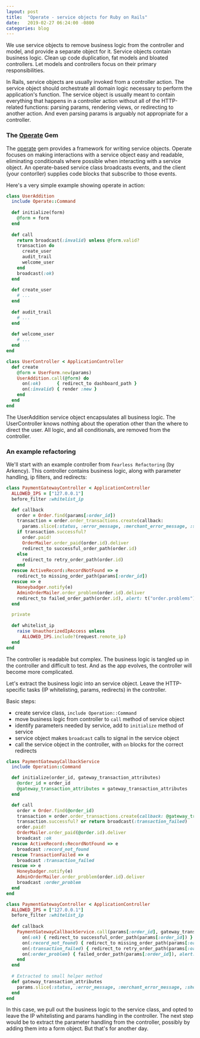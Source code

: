 ```yaml
---
layout: post
title:  "Operate - service objects for Ruby on Rails"
date:   2019-02-27 06:24:00 -0800
categories: blog
---
```


We use service objects to remove business logic from the controller and model, and provide a separate object for it. Service objects contain business logic. Clean up code duplication, fat models and bloated controllers. Let models and controllers focus on their primary responsibilities.

In Rails, service objects are usually invoked from a controller action. The service object should orchestrate all domain logic necessary to perform the application's function. The service object is usually meant to contain everything that happens in a controller action without all of the HTTP-related functions: parsing params, rendering views, or redirecting to another action. And even parsing params is arguably not appropriate for a controller.

### The [Operate] Gem

The [operate] gem provides a framework for writing service objects. Operate focuses on making interactions with a service object easy and readable, eliminating conditionals where possible when interacting with a service object. An operate-based service class broadcasts events, and the client (your contorller) supplies code blocks that subscribe to those events.

Here's a very simple example showing operate in action:

```ruby
class UserAddition
  include Operate::Command
  
  def initialize(form)
    @form = form
  end
  
  def call
    return broadcast(:invalid) unless @form.valid?    
    transaction do
      create_user
      audit_trail
      welcome_user
    end
    broadcast(:ok)
  end
  
  def create_user
    # ...
  end
  
  def audit_trail
    # ...
  end
  
  def welcome_user
    # ...
  end
end

class UserController < ApplicationController
  def create
    @form = UserForm.new(params)
    UserAddition.call(@form) do
      on(:ok)      { redirect_to dashboard_path }
      on(:invalid) { render :new }
    end
  end
end
```

The UserAddition service object encapsulates all business logic. The UserController knows nothing about the operation other than the where to direct the user. All logic, and all conditionals, are removed from the controller.

### An example refactoring

We'll start with an example controller from `Fearless Refactoring` (by Arkency). This controller contains business logic, along with parameter handling, ip filters, and redirects:

```ruby
class PaymentGatewayController < ApplicationController
  ALLOWED_IPS = ["127.0.0.1"]
  before_filter :whitelist_ip

  def callback
    order = Order.find(params[:order_id])
    transaction = order.order_transactions.create(callback:
      params.slice(:status, :error_message, :merchant_error_message, :shop_orderid, :transaction_id, :type, :payment_status, :masked_credit_card, :nature, :require_capture, :amount, :currency))
    if transaction.successful?
      order.paid! 
      OrderMailer.order_paid(order.id).deliver 
      redirect_to successful_order_path(order.id)
    else
      redirect_to retry_order_path(order.id)
    end
  rescue ActiveRecord::RecordNotFound => e 
    redirect_to missing_order_path(params[:order_id])
  rescue => e
    Honeybadger.notify(e) 
    AdminOrderMailer.order_problem(order.id).deliver
    redirect_to failed_order_path(order.id), alert: t("order.problems")
  end

  private
      
  def whitelist_ip
    raise UnauthorizedIpAccess unless 
      ALLOWED_IPS.include?(request.remote_ip) 
  end
end
```

The controller is readable but complex. The business logic is tangled up in the controller and difficult to test. And as the app evolves, the controller will become more complicated. 

Let's extract the business logic into an service object. Leave the HTTP-specific tasks (IP whitelisting, params, redirects) in the controller.

Basic steps:
- create service class, `include Operation::Command`
- move business logic from controller to `call` method of service object
- identify parameters needed by service, add to `initialize` method of service
- service object makes `broadcast` calls to signal in the service object
- call the service object in the controller, with `on` blocks for the correct redirects

```ruby
class PaymentGatewayCallbackService
  include Operation::Command

  def initialize(order_id, gateway_transaction_attributes)
    @order_id = order_id
    @gateway_transaction_attributes = gateway_transaction_attributes
  end

  def call
    order = Order.find(@order_id)
    transaction = order.order_transactions.create(callback: @gateway_transaction_attributes)
    transaction.successful? or return broadcast(:transaction_failed)
    order.paid!
    OrderMailer.order_paid(@order.id).deliver
    broadcast :ok
  rescue ActiveRecord::RecordNotFound => e
    broadcast :record_not_found
  rescue TransactionFailed => e
    broadcast :transaction_failed
  rescue => e
    Honeybadger.notify(e)
    AdminOrderMailer.order_problem(order.id).deliver
    broadcast :order_problem
  end
end

class PaymentGatewayController < ApplicationController
  ALLOWED_IPS = ["127.0.0.1"]
  before_filter :whitelist_ip
  
  def callback
    PaymentGatewayCallbackService.call(params[:order_id], gateway_transaction_attributes) do
      on(:ok) { redirect_to successful_order_path(params[:order_id]) }
      on(:record_not_found) { redirect_to missing_order_path(params[:order_id]) }
      on(:transaction_failed) { redirect_to retry_order_path(params[:order_id]) }
      on(:order_problem) { failed_order_path(params[:order_id]), alert: t("order.problems") }
    end
  end
    
  # Extracted to small helper method
  def gateway_transaction_attributes
    params.slice(:status, :error_message, :merchant_error_message, :shop_orderid, :transaction_id, :type, :payment_status, :masked_credit_card, :nature, :require_capture, :amount, :currency)
  end
end
```

In this case, we pull out the business logic to the service class, and opted to leave the IP whitelisting and params handling in the controller. The next step would be to extract the parameter handling from the controller, possibly by adding them into a form object. But that's for another day.

[Operate]: https://github.com/tomichj/operate
